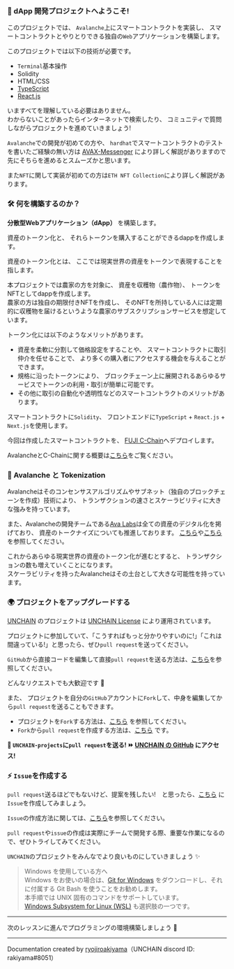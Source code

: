 ### 👋 dApp 開発プロジェクトへようこそ!

このプロジェクトでは、 `Avalanche`上にスマートコントラクトを実装し、 スマートコントラクトとやりとりできる独自の`Web`アプリケーションを構築します。

このプロジェクトでは以下の技術が必要です。

- `Terminal`基本操作
- Solidity
- HTML/CSS
- [TypeScript](https://typescriptbook.jp/overview/features)
- [React.js](https://ja.reactjs.org/)

いますべてを理解している必要はありません。  
わからないことがあったらインターネットで検索したり、 コミュニティで質問しながらプロジェクトを進めていきましょう!

`Avalanche`での開発が初めての方や、 `hardhat`でスマートコントラクトのテストを書いたご経験の無い方は [AVAX-Messenger](https://app.unchain.tech/learn/AVAX-Messenger) により詳しく解説がありますので先にそちらを進めるとスムーズかと思います。

また`NFT`に関して実装が初めての方は`ETH NFT Collection`により詳しく解説があります。

### 🛠 何を構築するのか？

**分散型Webアプリケーション（dApp）** を構築します。

資産のトークン化と、 それらトークンを購入することができるdappを作成します。

資産のトークン化とは、 ここでは現実世界の資産をトークンで表現することを指します。

本プロジェクトでは農家の方を対象に、 資産を収穫物（農作物）、 トークンをNFTとしてdappを作成します。  
農家の方は独自の期限付きNFTを作成し、 そのNFTを所持している人には定期的に収穫物を届けるというような農家のサブスクリプションサービスを想定しています。

トークン化には以下のようなメリットがあります。

- 資産を柔軟に分割して価格設定をすることや、 スマートコントラクトに取引仲介を任せることで、 より多くの購入者にアクセスする機会を与えることができます。
- 規格に沿ったトークンにより、 ブロックチェーン上に展開されるあらゆるサービスでトークンの利用・取引が簡単に可能です。
- その他に取引の自動化や透明性などのスマートコントラクトのメリットがあります。

スマートコントラクトに`Solidity`、
フロントエンドに`TypeScript` + `React.js` + `Next.js`を使用します。

今回は作成したスマートコントラクトを、 [FUJI C-Chain](https://docs.avax.network/quickstart/fuji-workflow)へデプロイします。

AvalancheとC-Chainに関する概要は[こちら](https://app.unchain.tech/learn/AVAX-Messenger/ja/0/1/)をご覧ください。 

### 🚀 Avalanche と Tokenization

Avalancheはそのコンセンサスアルゴリズムやサブネット（独自のブロックチェーンを作成）技術により、 トランザクションの速さとスケーラビリティに大きな強みを持っています。

また、Avalancheの開発チームである[Ava Labs](https://www.avalabs.org/)は全ての資産のデジタル化を掲げており、 資産のトークナイズについても推進しております。
[こちら](https://www.youtube.com/watch?v=MdYH53B0Kvg)や[こちら](https://twitter.com/avaxholic/status/1572412941928116224?s=21&t=tge2lrhuOgz0zB7B1GxZwA)を参照してください。

これからあらゆる現実世界の資産のトークン化が進むとすると、 トランザクションの数も増えていくことになります。  
スケーラビリティを持ったAvalancheはその土台として大きな可能性を持っています。

### 🌍 プロジェクトをアップグレードする

[UNCHAIN](https://unchain.tech/) のプロジェクトは [UNCHAIN License](https://github.com/unchain-dev/UNCHAIN-projects/blob/main/LICENSE) により運用されています。

プロジェクトに参加していて、「こうすればもっと分かりやすいのに!」「これは間違っている!」と思ったら、ぜひ`pull request`を送ってください。

`GitHub`から直接コードを編集して直接`pull request`を送る方法は、[こちら](https://docs.github.com/ja/repositories/working-with-files/managing-files/editing-files#editing-files-in-another-users-repository)を参照してください。

どんなリクエストでも大歓迎です 🎉

また、 プロジェクトを自分の`GitHub`アカウントに`Fork`して、中身を編集してから`pull request`を送ることもできます。

- プロジェクトを`Fork`する方法は、[こちら](https://docs.github.com/ja/get-started/quickstart/fork-a-repo) を参照してください。
- `Fork`から`pull request`を作成する方法は、[こちら](https://docs.github.com/ja/pull-requests/collaborating-with-pull-requests/proposing-changes-to-your-work-with-pull-requests/creating-a-pull-request-from-a-fork) です。

**👋 `UNCHAIN-projects`に`pull request`を送る! ⏩ [UNCHAIN の GitHub](https://github.com/unchain-tech/UNCHAIN-projects) にアクセス!**

### ⚡️ `Issue`を作成する

`pull request`送るほどでもないけど、提案を残したい!　と思ったら、[こちら](https://github.com/unchain-tech/UNCHAIN-projects/issues) に`Issue`を作成してみましょう。

`Issue`の作成方法に関しては、[こちら](https://docs.github.com/ja/issues/tracking-your-work-with-issues/creating-an-issue)を参照してください。

`pull request`や`issue`の作成は実際にチームで開発する際、重要な作業になるので、ぜひトライしてみてください。

`UNCHAIN`のプロジェクトをみんなでより良いものにしていきましょう ✨

> Windows を使用している方へ  
> Windows をお使いの場合は、[Git for Windows](https://gitforwindows.org/) をダウンロードし、それに付属する Git Bash を使うことをお勧めします。  
> 本手順では UNIX 固有のコマンドをサポートしています。  
> [Windows Subsystem for Linux (WSL)](https://docs.microsoft.com/en-us/windows/wsl/install) も選択肢の一つです。

---

次のレッスンに進んでプログラミングの環境構築しましょう 🎉

---

Documentation created by [ryojiroakiyama](https://github.com/ryojiroakiyama)（UNCHAIN discord ID: rakiyama#8051）
